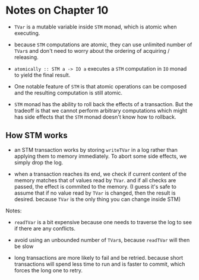 # Notes on Chapter 10

* `TVar` is a mutable variable inside `STM` monad, which is atomic when executing.

* because `STM` computations are atomic, they can use unlimited number of `TVar`s and don't need
  to worry about the ordering of acquiring / releasing.

* `atomically :: STM a -> IO a` executes a `STM` computation in `IO` monad to yield the
  final result.

* One notable feature of `STM` is that atomic operations can be composed
  and the resulting computation is still atomic.

* `STM` monad has the ability to roll back the effects of a transaction.
  But the tradeoff is that we cannot perform arbitrary computations which
  might has side effects that the `STM` monad doesn't know how to rollback.

## How STM works

* an STM transaction works by storing `writeTVar` in a log rather than applying them
  to memory immediately. To abort some side effects, we simply drop the log.

* when a transaction reaches its end, we check if current content of the memory matches
  that of values read by `TVar`. and if all checks are passed,
  the effect is commited to the memory.
  (I guess it's safe to assume that if no value read by `TVar` is changed,
  then the result is desired. because `TVar` is the only thing you can change inside STM)

Notes:

* `readTVar` is a bit expensive because one needs to traverse the log to see if there are
  any conflicts.

* avoid using an unbounded number of `TVar`s, because `readTVar` will then be slow

* long transactions are more likely to fail and be retried.
  because short transactions will spend less time to run and is faster to commit,
  which forces the long one to retry.
